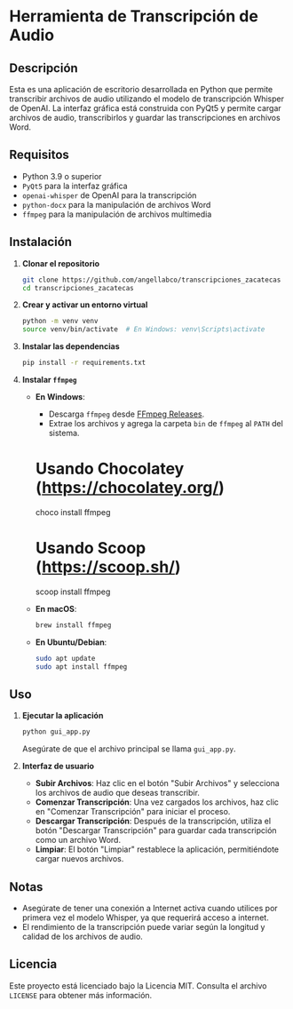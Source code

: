 # Herramienta de Transcripción de Audio

## Descripción

Esta es una aplicación de escritorio desarrollada en Python que permite transcribir archivos de audio utilizando el modelo de transcripción Whisper de OpenAI. La interfaz gráfica está construida con PyQt5 y permite cargar archivos de audio, transcribirlos y guardar las transcripciones en archivos Word.

## Requisitos

- Python 3.9 o superior
- `PyQt5` para la interfaz gráfica
- `openai-whisper` de OpenAI para la transcripción
- `python-docx` para la manipulación de archivos Word
- `ffmpeg` para la manipulación de archivos multimedia

## Instalación

1. **Clonar el repositorio**

    ```sh
    git clone https://github.com/angellabco/transcripciones_zacatecas
    cd transcripciones_zacatecas
    ```

2. **Crear y activar un entorno virtual**

    ```sh
    python -m venv venv
    source venv/bin/activate  # En Windows: venv\Scripts\activate
    ```

3. **Instalar las dependencias**

    ```sh
    pip install -r requirements.txt
    ```

4. **Instalar `ffmpeg`**

    - **En Windows**:
        - Descarga `ffmpeg` desde [FFmpeg Releases](https://ffmpeg.org/download.html).
        - Extrae los archivos y agrega la carpeta `bin` de `ffmpeg` al `PATH` del sistema.
        # Usando Chocolatey (https://chocolatey.org/)
        choco install ffmpeg
        # Usando Scoop (https://scoop.sh/)
        scoop install ffmpeg

    - **En macOS**:
        ```sh
        brew install ffmpeg
        ```

    - **En Ubuntu/Debian**:
        ```sh
        sudo apt update
        sudo apt install ffmpeg
        ```

## Uso

1. **Ejecutar la aplicación**

    ```sh
    python gui_app.py
    ```

    Asegúrate de que el archivo principal se llama `gui_app.py`.

2. **Interfaz de usuario**

    - **Subir Archivos**: Haz clic en el botón "Subir Archivos" y selecciona los archivos de audio que deseas transcribir.
    - **Comenzar Transcripción**: Una vez cargados los archivos, haz clic en "Comenzar Transcripción" para iniciar el proceso.
    - **Descargar Transcripción**: Después de la transcripción, utiliza el botón "Descargar Transcripción" para guardar cada transcripción como un archivo Word.
    - **Limpiar**: El botón "Limpiar" restablece la aplicación, permitiéndote cargar nuevos archivos.

## Notas

- Asegúrate de tener una conexión a Internet activa cuando utilices por primera vez el modelo Whisper, ya que requerirá acceso a internet.
- El rendimiento de la transcripción puede variar según la longitud y calidad de los archivos de audio.

## Licencia

Este proyecto está licenciado bajo la Licencia MIT. Consulta el archivo `LICENSE` para obtener más información.
